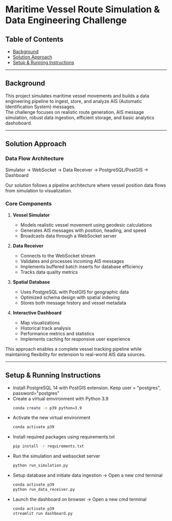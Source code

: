 # Maritime Vessel Route Simulation & Data Engineering Challenge

## Table of Contents
- [Background](#background)
- [Solution Approach](#solution-approach)
- [Setup & Running Instructions](#setup--running-instructions)

---

## Background
This project simulates maritime vessel movements and builds a data engineering pipeline to ingest, store, and analyze AIS (Automatic Identification System) messages.  
The challenge focuses on realistic route generation, AIS message simulation, robust data ingestion, efficient storage, and basic analytics dashoboard.

---

## Solution Approach

### Data Flow Architecture
Simulator → WebSocket → Data Receiver → PostgreSQL/PostGIS → Dashboard

Our solution follows a pipeline architecture where vessel position data flows from simulation to visualization.

### Core Components
1. **Vessel Simulator**
   - Models realistic vessel movement using geodesic calculations
   - Generates AIS messages with position, heading, and speed
   - Broadcasts data through a WebSocket server

2. **Data Receiver**
   - Connects to the WebSocket stream
   - Validates and processes incoming AIS messages
   - Implements buffered batch inserts for database efficiency
   - Tracks data quality metrics

3. **Spatial Database**
   - Uses PostgreSQL with PostGIS for geographic data
   - Optimized schema design with spatial indexing
   - Stores both message history and vessel metadata

4. **Interactive Dashboard**
   - Map visualizations
   - Historical track analysis
   - Performance metrics and statistics
   - Implements caching for responsive user experience

This approach enables a complete vessel tracking pipeline while maintaining flexibility for extension to real-world AIS data sources.

---

## Setup & Running Instructions

- Install PostgreSQL 14 with PostGIS extension. Keep user = "postgres", password="postgres"
- Create a virtual emvironment with Python 3.9
   ```bash
   conda create -n p39 python=3.9
- Activate the new virtual environment
   ```bash
   conda activate p39
- Install required packages using requirements.txt
   ```bash
   pip install -r requirements.txt
- Run the simulation and websocket server  
  ```bash
  python run_simulation.py
- Setup database and initiate data ingestion -> Open a new cmd terminal 
  ```bash
  conda activate p39
  python run_data_receiver.py
- Launch the dashboard on browser -> Open a new cmd terminal
  ```bash
  conda activate p39
  streamlit run dashboard.py
